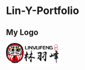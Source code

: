 # Lin-Y-Portfolio
## My Logo
<img src="https://github.com/TomLin19/Lin-Y-Portfolio/blob/master/images/final%20Logo.png" width="150" alt="Final Logo"/>

